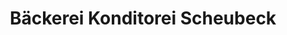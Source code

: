 ---
title: "Bäckerei Konditorei Scheubeck"
url: /ludwigshafen-am-rhein/baeckerei-konditorei-scheubeck/
shop: Bäckerei
---